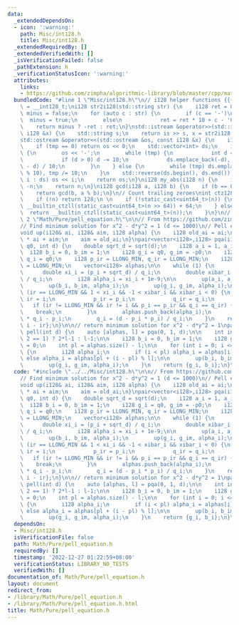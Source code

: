 ```yaml
---
data:
  _extendedDependsOn:
  - icon: ':warning:'
    path: Misc/int128.h
    title: Misc/int128.h
  _extendedRequiredBy: []
  _extendedVerifiedWith: []
  _isVerificationFailed: false
  _pathExtension: h
  _verificationStatusIcon: ':warning:'
  attributes:
    links:
    - https://github.com/zimpha/algorithmic-library/blob/master/cpp/mathematics/pell.py
  bundledCode: "#line 1 \"Misc/int128.h\"\n// i128 helper functions {{{\nusing i128\
    \ = __int128_t;\ni128 str2i128(std::string str) {\n    i128 ret = 0;\n    bool\
    \ minus = false;\n    for (auto c : str) {\n        if (c == '-')\n          \
    \  minus = true;\n        else\n            ret = ret * 10 + c - '0';\n    }\n\
    \    return minus ? -ret : ret;\n}\nstd::istream &operator>>(std::istream &is,\
    \ i128 &x) {\n    std::string s;\n    return is >> s, x = str2i128(s), is;\n}\n\
    std::ostream &operator<<(std::ostream &os, const i128 &x) {\n    i128 tmp = x;\n\
    \    if (tmp == 0) return os << 0;\n    std::vector<int> ds;\n    if (tmp < 0)\
    \ {\n        os << '-';\n        while (tmp) {\n            int d = tmp % 10;\n\
    \            if (d > 0) d -= 10;\n            ds.emplace_back(-d), tmp = (tmp\
    \ - d) / 10;\n        }\n    } else {\n        while (tmp) ds.emplace_back(tmp\
    \ % 10), tmp /= 10;\n    }\n    std::reverse(ds.begin(), ds.end());\n    for (auto\
    \ i : ds) os << i;\n    return os;\n}\ni128 my_abs(i128 n) {\n    if (n < 0) return\
    \ -n;\n    return n;\n}\ni128 gcd(i128 a, i128 b) {\n    if (b == 0) return a;\n\
    \    return gcd(b, a % b);\n}\n// Count trailing zeroes\nint ctz128(i128 n) {\n\
    \    if (!n) return 128;\n \n    if (!static_cast<uint64_t>(n)) {\n        return\
    \ __builtin_ctzll(static_cast<uint64_t>(n >> 64)) + 64;\n    } else {\n      \
    \  return __builtin_ctzll(static_cast<uint64_t>(n));\n    }\n}\n// }}}\n\n#line\
    \ 2 \"Math/Pure/pell_equation.h\"\n\n// From https://github.com/zimpha/algorithmic-library/blob/master/cpp/mathematics/pell.py\n\
    // Find minimum solution for x^2 - d*y^2 = 1 (d <= 1000)\n// Pell equation {{{\n\
    void up(i128& ai, i128& aim, i128 alpha) {\n    i128 old_ai = ai;\n    ai = alpha\
    \ * ai + aim;\n    aim = old_ai;\n}\npair<vector<i128>,i128> pqa(i128 p0, i128\
    \ q0, int d) {\n    double sqrt_d = sqrt(d);\n    i128 a_i = 1, a_im = 0;\n  \
    \  i128 b_i = 0, b_im = 1;\n    i128 g_i = q0, g_im = -p0;\n    i128 p_i = p0,\
    \ q_i = q0;\n    i128 p_ir = LLONG_MIN, q_ir = LLONG_MIN;\n    i128 i = -1, ir\
    \ = LLONG_MIN;\n    vector<i128> alphas;\n\n    while (1) {\n        ++i;\n  \
    \      double xi_i = (p_i + sqrt_d) / q_i;\n        double xibar_i = (p_i - sqrt_d)\
    \ / q_i;\n        i128 alpha_i = xi_i + 1e-9;\n\n        up(a_i, a_im, alpha_i);\n\
    \        up(b_i, b_im, alpha_i);\n        up(g_i, g_im, alpha_i);\n\n        if\
    \ (ir == LLONG_MIN && 1 < xi_i && -1 < xibar_i && xibar_i < 0) {\n           \
    \ ir = i;\n            p_ir = p_i;\n            q_ir = q_i;\n        }\n     \
    \   if (ir != LLONG_MIN && ir != i && p_i == p_ir && q_i == q_ir) {\n        \
    \    break;\n        }\n        alphas.push_back(alpha_i);\n        p_i = alpha_i\
    \ * q_i - p_i;\n        q_i = (d - p_i * p_i) / q_i;\n    }\n    return {alphas,\
    \ i - ir};\n}\n\n// return minimum solution for x^2 - d*y^2 = 1\npair<i128,i128>\
    \ pell(int d) {\n    auto [alphas, l] = pqa(0, 1, d);\n\n    int index = (l %\
    \ 2 == 1) ? 2*l-1 : l-1;\n\n    i128 b_i = 0, b_im = 1;\n    i128 g_i = 1, g_im\
    \ = 0;\n    int pl = alphas.size() - l;\n\n    for (int i = 0; i <= index; ++i)\
    \ {\n        i128 alpha_i;\n        if (i < pl) alpha_i = alphas[i];\n       \
    \ else alpha_i = alphas[pl + (i - pl) % l];\n\n        up(b_i, b_im, alpha_i);\n\
    \        up(g_i, g_im, alpha_i);\n    }\n    return {g_i, b_i};\n}\n// }}}\n"
  code: "#include \"../../Misc/int128.h\"\n\n// From https://github.com/zimpha/algorithmic-library/blob/master/cpp/mathematics/pell.py\n\
    // Find minimum solution for x^2 - d*y^2 = 1 (d <= 1000)\n// Pell equation {{{\n\
    void up(i128& ai, i128& aim, i128 alpha) {\n    i128 old_ai = ai;\n    ai = alpha\
    \ * ai + aim;\n    aim = old_ai;\n}\npair<vector<i128>,i128> pqa(i128 p0, i128\
    \ q0, int d) {\n    double sqrt_d = sqrt(d);\n    i128 a_i = 1, a_im = 0;\n  \
    \  i128 b_i = 0, b_im = 1;\n    i128 g_i = q0, g_im = -p0;\n    i128 p_i = p0,\
    \ q_i = q0;\n    i128 p_ir = LLONG_MIN, q_ir = LLONG_MIN;\n    i128 i = -1, ir\
    \ = LLONG_MIN;\n    vector<i128> alphas;\n\n    while (1) {\n        ++i;\n  \
    \      double xi_i = (p_i + sqrt_d) / q_i;\n        double xibar_i = (p_i - sqrt_d)\
    \ / q_i;\n        i128 alpha_i = xi_i + 1e-9;\n\n        up(a_i, a_im, alpha_i);\n\
    \        up(b_i, b_im, alpha_i);\n        up(g_i, g_im, alpha_i);\n\n        if\
    \ (ir == LLONG_MIN && 1 < xi_i && -1 < xibar_i && xibar_i < 0) {\n           \
    \ ir = i;\n            p_ir = p_i;\n            q_ir = q_i;\n        }\n     \
    \   if (ir != LLONG_MIN && ir != i && p_i == p_ir && q_i == q_ir) {\n        \
    \    break;\n        }\n        alphas.push_back(alpha_i);\n        p_i = alpha_i\
    \ * q_i - p_i;\n        q_i = (d - p_i * p_i) / q_i;\n    }\n    return {alphas,\
    \ i - ir};\n}\n\n// return minimum solution for x^2 - d*y^2 = 1\npair<i128,i128>\
    \ pell(int d) {\n    auto [alphas, l] = pqa(0, 1, d);\n\n    int index = (l %\
    \ 2 == 1) ? 2*l-1 : l-1;\n\n    i128 b_i = 0, b_im = 1;\n    i128 g_i = 1, g_im\
    \ = 0;\n    int pl = alphas.size() - l;\n\n    for (int i = 0; i <= index; ++i)\
    \ {\n        i128 alpha_i;\n        if (i < pl) alpha_i = alphas[i];\n       \
    \ else alpha_i = alphas[pl + (i - pl) % l];\n\n        up(b_i, b_im, alpha_i);\n\
    \        up(g_i, g_im, alpha_i);\n    }\n    return {g_i, b_i};\n}\n// }}}\n"
  dependsOn:
  - Misc/int128.h
  isVerificationFile: false
  path: Math/Pure/pell_equation.h
  requiredBy: []
  timestamp: '2022-12-27 01:22:59+08:00'
  verificationStatus: LIBRARY_NO_TESTS
  verifiedWith: []
documentation_of: Math/Pure/pell_equation.h
layout: document
redirect_from:
- /library/Math/Pure/pell_equation.h
- /library/Math/Pure/pell_equation.h.html
title: Math/Pure/pell_equation.h
---
```

